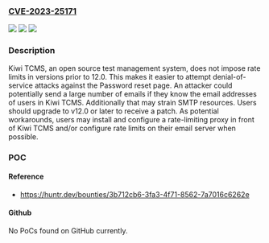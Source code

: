 ### [CVE-2023-25171](https://cve.mitre.org/cgi-bin/cvename.cgi?name=CVE-2023-25171)
![](https://img.shields.io/static/v1?label=Product&message=kiwi&color=blue)
![](https://img.shields.io/static/v1?label=Version&message=12.0%3C%2012.0%20&color=brighgreen)
![](https://img.shields.io/static/v1?label=Vulnerability&message=CWE-770%20Allocation%20of%20Resources%20Without%20Limits%20or%20Throttling&color=brighgreen)

### Description

Kiwi TCMS, an open source test management system, does not impose rate limits in versions prior to 12.0. This makes it easier to attempt denial-of-service attacks against the Password reset page. An attacker could potentially send a large number of emails if they know the email addresses of users in Kiwi TCMS. Additionally that may strain SMTP resources. Users should upgrade to v12.0 or later to receive a patch. As potential workarounds, users may install and configure a rate-limiting proxy in front of Kiwi TCMS and/or configure rate limits on their email server when possible.

### POC

#### Reference
- https://huntr.dev/bounties/3b712cb6-3fa3-4f71-8562-7a7016c6262e

#### Github
No PoCs found on GitHub currently.

